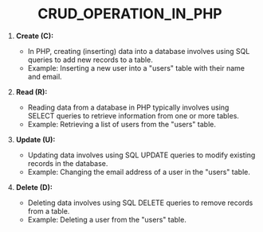 <h1 align="center"> CRUD_OPERATION_IN_PHP</h1>

1. **Create (C):**
   - In PHP, creating (inserting) data into a database involves using SQL queries to add new records to a table.
   - Example: Inserting a new user into a "users" table with their name and email.

2. **Read (R):**
   - Reading data from a database in PHP typically involves using SELECT queries to retrieve information from one or more tables.
   - Example: Retrieving a list of users from the "users" table.

3. **Update (U):**
   - Updating data involves using SQL UPDATE queries to modify existing records in the database.
   - Example: Changing the email address of a user in the "users" table.

4. **Delete (D):**
   - Deleting data involves using SQL DELETE queries to remove records from a table.
   - Example: Deleting a user from the "users" table.

